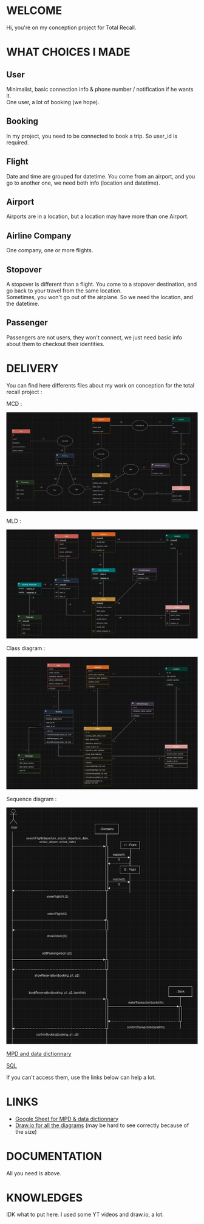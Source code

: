 # WELCOME

Hi, you're on my conception project for Total Recall.

# WHAT CHOICES I MADE

## User  
Minimalist, basic connection info & phone number / notification if he wants it.  
One user, a lot of booking (we hope).

## Booking  
In my project, you need to be connected to book a trip. So user_id is required.  

## Flight  
Date and time are grouped for datetime. You come from an airport, and you go to another one, we need both info (location and datetime).  

## Airport  
Airports are in a location, but a location may have more than one Airport.  

## Airline Company  
One company, one or more flights.  

## Stopover  
A stopover is different than a flight. You come to a stopover destination, and go back to your travel from the same location.  
Sometimes, you won't go out of the airplane.  So we need the location, and the datetime.  

## Passenger  
Passengers are not users, they won't connect, we just need basic info about them to checkout their identities.


# DELIVERY

You can find here differents files about my work on conception for the total recall project : 

MCD :  

![MCD](./MCD.png)  

MLD :  

![MLD](./MLD.png)  

Class diagram :  

![Class Diagram](./Class_Diagram.png)  

Sequence diagram :   

![Sequence Diagram](./Sequence_Diagram.png) 

[MPD and data dictionnary](https://raw.githack.com/2024-avril-devops-alt-dist/nicow-total-recall-project/main/MPD_dictionnary.html)  

[SQL](./db.sql)  

If you can't access them, use the links below can help a lot.

# LINKS

- [Google Sheet for MPD & data dictionnary](https://docs.google.com/spreadsheets/d/1P7VuC5tU57I0yT8wnqwRSdMj5GCcc4rt_mBVD0b08hg/edit?usp=sharing)
- [Draw.io for all the diagrams](https://drive.google.com/file/d/1ltGjXupSwFz5HJiRpev0LIibiMEKLNyt/view?usp=sharing) (may be hard to see correctly because of the size)

# DOCUMENTATION  
All you need is above.

# KNOWLEDGES  
IDK what to put here. I used some YT videos and draw.io, a lot.
